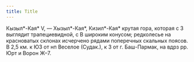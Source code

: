 ```yaml
---
title: Title
---
```


Кызыл*-Кая* V, — Хызыл*-Кая*, Кизил*-Кая* крутая гора, которая с З выглядит
трапециевидной, с В широким конусом; редколесье на красноватых склонах исчерчено
рядами поперечных скальных поясов. В 2,5 км. к ЮЗ от нп Веселое (Судак.), к З от
г. Баш-Пармак, на вдрз рр. Юрт и Ворон Ж–7.
